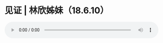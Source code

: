 # 见证 | 林欣姊妹（18.6.10）

<audio style="width: 100%;" preload="false" controls controlslist="nodownload"><source src="//file.simai.life/audio/mp3/old/25302.mp3" type="audio/mpeg">Your browser does not support the audio element.</audio>


